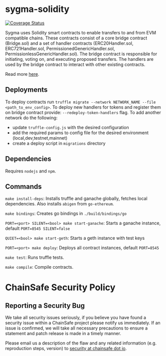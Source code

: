 # sygma-solidity

[![Coverage Status](https://coveralls.io/repos/github/ChainSafe/chainbridge-solidity/badge.svg?branch=master)](https://coveralls.io/github/ChainSafe/chainbridge-solidity?branch=master)

Sygma uses Solidity smart contracts to enable transfers to and from EVM compatible chains. These contracts consist of a core bridge contract (Bridge.sol) and a set of handler contracts (ERC20Handler.sol, ERC721Handler.sol, PermissionedGenericHandler.sol, PermissionlessGenericHandler.sol). The bridge contract is responsible for initiating, voting on, and executing proposed transfers. The handlers are used by the bridge contract to interact with other existing contracts.

Read more [here](https://chainsafe.io/).

## Deployments

To deploy contracts run `truffle migrate --network NETWORK_NAME --file <path_to_env_config>`.
To deploy new handlers for tokens and register them on bridge contract provide: `--redeploy-token-handlers` flag.
To add another network do the following:
 * update `truffle-config.js` with the desired configuration
 * add the required params to config file for the desired environment (local,dev,testnet,mainnet)
 * create a deploy script in `migrations` directory

## Dependencies

Requires `nodejs` and `npm`.

## Commands

`make install-deps`: Installs truffle and ganache globally, fetches local dependencies. Also installs `abigen` from `go-ethereum`.

`make bindings`: Creates go bindings in `./build/bindings/go`

`PORT=<port> SILENT=<bool> make start-ganache`: Starts a ganache instance, default `PORT=8545 SILENT=false`

`QUIET=<bool> make start-geth`: Starts a geth instance with test keys

`PORT=<port> make deploy`: Deploys all contract instances, default `PORT=8545`

`make test`: Runs truffle tests.

`make compile`: Compile contracts.

# ChainSafe Security Policy

## Reporting a Security Bug

We take all security issues seriously, if you believe you have found a security issue within a ChainSafe
project please notify us immediately. If an issue is confirmed, we will take all necessary precautions
to ensure a statement and patch release is made in a timely manner.

Please email us a description of the flaw and any related information (e.g. reproduction steps, version) to
[security at chainsafe dot io](mailto:security@chainsafe.io).

